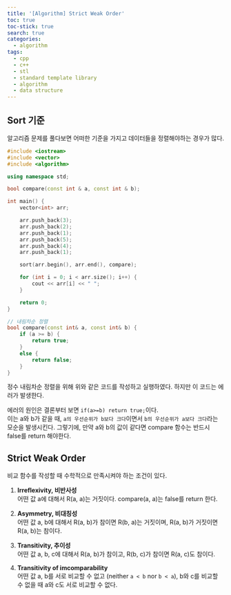 ```yaml
---
title: '[Algorithm] Strict Weak Order'
toc: true
toc-stick: true
search: true
categories:
  - algorithm
tags:
  - cpp
  - c++
  - stl
  - standard template library
  - algorithm
  - data structure
---
```


## Sort 기준

알고리즘 문제를 풀다보면 어떠한 기준을 가지고 데이터들을 정렬해야하는 경우가 많다.

``` cpp
#include <iostream>
#include <vector>
#include <algorithm>

using namespace std;

bool compare(const int & a, const int & b);

int main() {
	vector<int> arr;

	arr.push_back(3);
	arr.push_back(2);
	arr.push_back(1);
	arr.push_back(5);
	arr.push_back(4);
	arr.push_back(1);

	sort(arr.begin(), arr.end(), compare);

	for (int i = 0; i < arr.size(); i++) {
		cout << arr[i] << " ";
	}

	return 0;
}

// 내림차순 정렬
bool compare(const int& a, const int& b) {
	if (a >= b) {
		return true;
	}
	else {
		return false;
	}
}

```

정수 내림차순 정렬을 위해 위와 같은 코드를 작성하고 실행하였다.
하지만 이 코드는 에러가 발생한다.

에러의 원인은 결론부터 보면 ```if(a>=b) return true;```이다.  
이는 a와 b가 같을 때, ```a의 우선순위가 b보다 크다```이면서 ```b의 우선순위가 a보다 크다```라는 모순을 발생시킨다.
그렇기에, 만약 a와 b의 값이 같다면 compare 함수는 반드시 false를 return 해야한다.


## Strict Weak Order

비교 함수를 작성할 때 수학적으로 만족시켜야 하는 조건이 있다.

1. **Irreflexivity, 비반사성**  
어떤 값 a에 대해서 R(a, a)는 거짓이다.
compare(a, a)는 false를 return 한다.

2. **Asymmetry, 비대칭성**  
어떤 값 a, b에 대해서 R(a, b)가 참이면 R(b, a)는 거짓이며,
R(a, b)가 거짓이면 R(a, b)는 참이다.

3. **Transitivity, 추이성**  
어떤 값 a, b, c에 대해서 R(a, b)가 참이고, R(b, c)가 참이면 R(a, c)도 참이다.

4. **Transitivity of imcomparability**  
어떤 값 a, b를 서로 비교할 수 없고 (neither ```a < b``` nor ```b < a```), b와 c를 비교할 수 없을 때 a와 c도 서로 비교할 수 없다.
